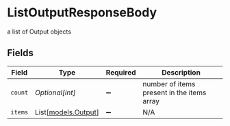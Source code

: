 # ListOutputResponseBody

a list of Output objects


## Fields

| Field                                      | Type                                       | Required                                   | Description                                |
| ------------------------------------------ | ------------------------------------------ | ------------------------------------------ | ------------------------------------------ |
| `count`                                    | *Optional[int]*                            | :heavy_minus_sign:                         | number of items present in the items array |
| `items`                                    | List[[models.Output](../models/output.md)] | :heavy_minus_sign:                         | N/A                                        |
